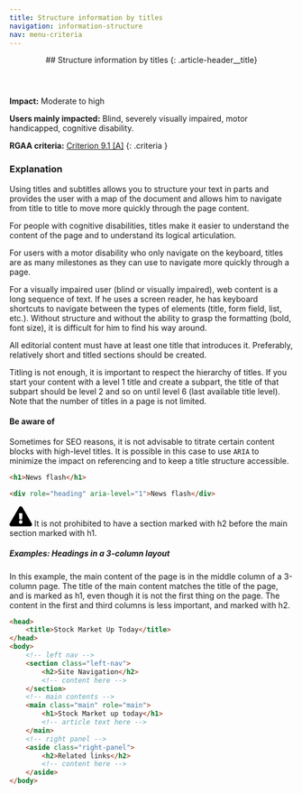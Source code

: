 ```yaml
---
title: Structure information by titles
navigation: information-structure
nav: menu-criteria
---
```


<header>
## Structure information by titles
{: .article-header__title}
</header>

**Impact:** Moderate to high

**Users mainly impacted:** Blind, severely visually impaired, motor handicapped, cognitive disability.

**RGAA criteria:** [Criterion 9.1 [A]](http://disic.github.io/rgaa_referentiel_en/criteria.html#crit-9-1)
{: .criteria }

### Explanation

Using titles and subtitles allows you to structure your text in parts and provides the user with a map of the document and allows him to navigate from title to title to move more quickly through the page content.

For people with cognitive disabilities, titles make it easier to understand the content of the page and to understand its logical articulation.

For users with a motor disability who only navigate on the keyboard, titles are as many milestones as they can use to navigate more quickly through a page.

For a visually impaired user (blind or visually impaired), web content is a long sequence of text. If he uses a screen reader, he has keyboard shortcuts to navigate between the types of elements (title, form field, list, etc.). Without structure and without the ability to grasp the formatting (bold, font size), it is difficult for him to find his way around.

All editorial content must have at least one title that introduces it. Preferably, relatively short and titled sections should be created.

Titling is not enough, it is important to respect the hierarchy of titles. If you start your content with a level 1 title and create a subpart, the title of that subpart should be level 2 and so on until level 6 (last available title level). Note that the number of titles in a page is not limited.

#### Be aware of

Sometimes for SEO reasons, it is not advisable to titrate certain content blocks with high-level titles. It is possible in this case to use `ARIA` to minimize the impact on referencing and to keep a title structure accessible.

```html
<h1>News flash</h1>
```

```html
<div role="heading" aria-level="1">News flash</div>
```

<div class="important">
<svg role="img" aria-label="Important" xmlns="http://www.w3.org/2000/svg" viewBox="0 0 576 512" width="40" height="36"><title>Important</title><path d="M569.517 440.013C587.975 472.007 564.806 512 527.94 512H48.054c-36.937 0-59.999-40.055-41.577-71.987L246.423 23.985c18.467-32.009 64.72-31.951 83.154 0l239.94 416.028zM288 354c-25.405 0-46 20.595-46 46s20.595 46 46 46 46-20.595 46-46-20.595-46-46-46zm-43.673-165.346l7.418 136c.347 6.364 5.609 11.346 11.982 11.346h48.546c6.373 0 11.635-4.982 11.982-11.346l7.418-136c.375-6.874-5.098-12.654-11.982-12.654h-63.383c-6.884 0-12.356 5.78-11.981 12.654z"/></svg>
It is not prohibited to have a section marked with h2 before the main section marked with h1.
</div>

##### Examples: Headings in a 3-column layout

In this example, the main content of the page is in the middle column of a 3-column page. The title of the main content matches the title of the page, and is marked as h1, even though it is not the first thing on the page. The content in the first and third columns is less important, and marked with h2.

```html
<head>
    <title>Stock Market Up Today</title>
</head>
<body>
    <!-- left nav -->
    <section class="left-nav">
        <h2>Site Navigation</h2>
        <!-- content here -->
    </section>
    <!-- main contents -->
    <main class="main" role="main">
        <h1>Stock Market up today</h1>
        <!-- article text here -->
    </main>
    <!-- right panel -->
    <aside class="right-panel">
        <h2>Related links</h2>
        <!-- content here -->
    </aside>
</body>
```


